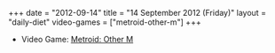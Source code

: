 +++
date = "2012-09-14"
title = "14 September 2012 (Friday)"
layout = "daily-diet"
video-games = ["metroid-other-m"]
+++

<ul>
<li class="entry video-games">Video Game: <a href="/video-games/metroid-other-m">Metroid: Other M</a></li>
</ul>